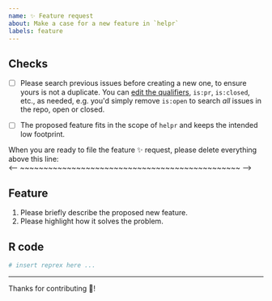 ```yaml
---
name: ✨ Feature request
about: Make a case for a new feature in `helpr`
labels: feature
---
```


## Checks
- [ ] Please search previous issues before creating a new one,
  to ensure yours is not a duplicate. You can
  [edit the qualifiers](https://help.github.com/articles/searching-issues-and-pull-requests/),
  `is:pr`, `is:closed`, etc., as needed, e.g. you'd simply remove `is:open` to
  search _all_ issues in the repo, open or closed.

- [ ] The proposed feature fits in the scope of `helpr`
  and keeps the intended low footprint.


When you are ready to file the feature :sparkles: request,
please delete everything above this line:\
<-- ~~~~~~~~~~~~~~~~~~~~~~~~~~~~~~~~~~~~~~~~~~~~~~~ -->


## Feature
1. Please briefly describe the proposed new feature.
1. Please highlight how it solves the problem.


## R code
```r
# insert reprex here ...
```

---

Thanks for contributing :partying_face:!
